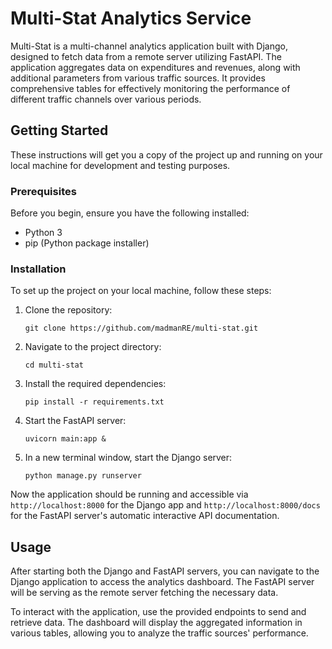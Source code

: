 # Multi-Stat Analytics Service

Multi-Stat is a multi-channel analytics application built with Django, designed to fetch data from a remote server utilizing FastAPI. The application aggregates data on expenditures and revenues, along with additional parameters from various traffic sources. It provides comprehensive tables for effectively monitoring the performance of different traffic channels over various periods.

## Getting Started

These instructions will get you a copy of the project up and running on your local machine for development and testing purposes.

### Prerequisites

Before you begin, ensure you have the following installed:
- Python 3
- pip (Python package installer)

### Installation

To set up the project on your local machine, follow these steps:

1. Clone the repository:
   ```
   git clone https://github.com/madmanRE/multi-stat.git
   ```
2. Navigate to the project directory:
   ```
   cd multi-stat
   ```
3. Install the required dependencies:
   ```
   pip install -r requirements.txt
   ```
4. Start the FastAPI server:
   ```
   uvicorn main:app &
   ```
5. In a new terminal window, start the Django server:
   ```
   python manage.py runserver
   ```

Now the application should be running and accessible via `http://localhost:8000` for the Django app and `http://localhost:8000/docs` for the FastAPI server's automatic interactive API documentation.

## Usage

After starting both the Django and FastAPI servers, you can navigate to the Django application to access the analytics dashboard. The FastAPI server will be serving as the remote server fetching the necessary data.

To interact with the application, use the provided endpoints to send and retrieve data. The dashboard will display the aggregated information in various tables, allowing you to analyze the traffic sources' performance.
